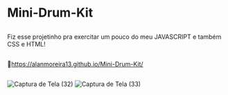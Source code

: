 # Mini-Drum-Kit
##
Fiz esse projetinho pra exercitar um pouco do meu JAVASCRIPT e também CSS e HTML!
##
🔗https://alanmoreira13.github.io/Mini-Drum-Kit/
##
![Captura de Tela (32)](https://user-images.githubusercontent.com/88805398/159814771-2e04a178-99dc-413e-ad5d-64dbf3c0e807.png)
![Captura de Tela (33)](https://user-images.githubusercontent.com/88805398/159814778-0348ac42-2551-4815-a6ea-2c4844ae67b7.png)


